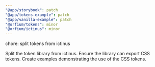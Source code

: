 ```yaml
---
"@app/storybook": patch
"@app/tokens-example": patch
"@app/vanilla-example": patch
"@orfium/tokens": minor
"@orfium/ictinus": minor
---
```


chore: split tokens from ictinus

Split the token library from ictinus.
Ensure the library can export CSS tokens.
Create examples demonstrating the use of the CSS tokens.
